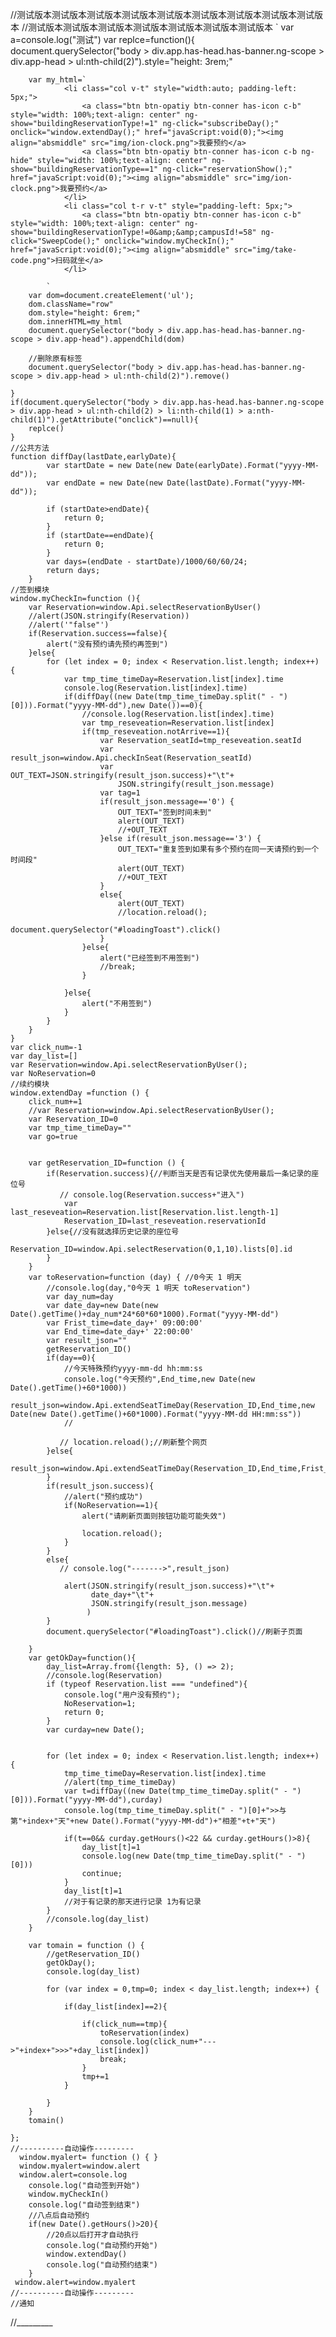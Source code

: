 //测试版本测试版本测试版本测试版本测试版本测试版本测试版本测试版本测试版本
//测试版本测试版本测试版本测试版本测试版本测试版本测试版本
`
var a=console.log("测试")
var replce=function(){
        document.querySelector("body > div.app.has-head.has-banner.ng-scope > div.app-head > ul:nth-child(2)").style="height: 3rem;"
 
        var my_html=`
				<li class="col v-t" style="width:auto; padding-left: 5px;">
					<a class="btn btn-opatiy btn-conner has-icon c-b" style="width: 100%;text-align: center" ng-show="buildingReservationType!=1" ng-click="subscribeDay();" onclick="window.extendDay();" href="javaScript:void(0);"><img align="absmiddle" src="img/ion-clock.png">我要预约</a>
					<a class="btn btn-opatiy btn-conner has-icon c-b ng-hide" style="width: 100%;text-align: center" ng-show="buildingReservationType==1" ng-click="reservationShow();" href="javaScript:void(0);"><img align="absmiddle" src="img/ion-clock.png">我要预约</a>
				</li>
				<li class="col t-r v-t" style="padding-left: 5px;">
					<a class="btn btn-opatiy btn-conner has-icon c-b" style="width: 100%;text-align: center" ng-show="buildingReservationType!=0&amp;&amp;campusId!=58" ng-click="SweepCode();" onclick="window.myCheckIn();" href="javaScript:void(0);"><img align="absmiddle" src="img/take-code.png">扫码就坐</a>
				</li>
 
			`
        var dom=document.createElement('ul');
        dom.className="row"
        dom.style="height: 6rem;"
        dom.innerHTML=my_html
        document.querySelector("body > div.app.has-head.has-banner.ng-scope > div.app-head").appendChild(dom)
 
        //删除原有标签
        document.querySelector("body > div.app.has-head.has-banner.ng-scope > div.app-head > ul:nth-child(2)").remove()
 
    }
    if(document.querySelector("body > div.app.has-head.has-banner.ng-scope > div.app-head > ul:nth-child(2) > li:nth-child(1) > a:nth-child(1)").getAttribute("onclick")==null){
        replce()
    }
    //公共方法
    function diffDay(lastDate,earlyDate){
            var startDate = new Date(new Date(earlyDate).Format("yyyy-MM-dd"));
            var endDate = new Date(new Date(lastDate).Format("yyyy-MM-dd"));
 
            if (startDate>endDate){
                return 0;
            }
            if (startDate==endDate){
                return 0;
            }
            var days=(endDate - startDate)/1000/60/60/24;
            return days;
        }
    //签到模块
    window.myCheckIn=function (){
        var Reservation=window.Api.selectReservationByUser()
        //alert(JSON.stringify(Reservation))
        //alert('"false"')
        if(Reservation.success==false){
            alert("没有预约请先预约再签到")
        }else{
            for (let index = 0; index < Reservation.list.length; index++) {
                var tmp_time_timeDay=Reservation.list[index].time
                console.log(Reservation.list[index].time)
                if(diffDay((new Date(tmp_time_timeDay.split(" - ")[0])).Format("yyyy-MM-dd"),new Date())==0){
                    //console.log(Reservation.list[index].time)
                    var tmp_reseveation=Reservation.list[index]
                    if(tmp_reseveation.notArrive==1){
                        var Reservation_seatId=tmp_reseveation.seatId
                        var result_json=window.Api.checkInSeat(Reservation_seatId)
                        var OUT_TEXT=JSON.stringify(result_json.success)+"\t"+
                            JSON.stringify(result_json.message)
                        var tag=1
                        if(result_json.message=='0') {
                            OUT_TEXT="签到时间未到"
                            alert(OUT_TEXT)
                            //+OUT_TEXT
                        }else if(result_json.message=='3') {
                            OUT_TEXT="重复签到如果有多个预约在同一天请预约到一个时间段"
                            alert(OUT_TEXT)
                            //+OUT_TEXT
                        }
                        else{
                            alert(OUT_TEXT)
                            //location.reload();
                            document.querySelector("#loadingToast").click()
                        }
                    }else{
                        alert("已经签到不用签到")
                        //break;
                    }
 
                }else{
                    alert("不用签到")
                }
            }
        }
    }
    var click_num=-1
    var day_list=[]
    var Reservation=window.Api.selectReservationByUser();
    var NoReservation=0
    //续约模块
    window.extendDay =function () {
        click_num+=1
        //var Reservation=window.Api.selectReservationByUser();
        var Reservation_ID=0
        var tmp_time_timeDay=""
        var go=true
 
 
        var getReservation_ID=function () {
            if(Reservation.success){//判断当天是否有记录优先使用最后一条记录的座位号
               // console.log(Reservation.success+"进入")
                var last_reseveation=Reservation.list[Reservation.list.length-1]
                Reservation_ID=last_reseveation.reservationId
            }else{//没有就选择历史记录的座位号
                Reservation_ID=window.Api.selectReservation(0,1,10).lists[0].id
            }
        }
        var toReservation=function (day) { //0今天 1 明天
            //console.log(day,"0今天 1 明天 toReservation")
            var day_num=day
            var date_day=new Date(new Date().getTime()+day_num*24*60*60*1000).Format("yyyy-MM-dd")
            var Frist_time=date_day+' 09:00:00'
            var End_time=date_day+' 22:00:00'
            var result_json=""
            getReservation_ID()
            if(day==0){
                //今天特殊预约yyyy-mm-dd hh:mm:ss
                console.log("今天预约",End_time,new Date(new Date().getTime()+60*1000))
                result_json=window.Api.extendSeatTimeDay(Reservation_ID,End_time,new Date(new Date().getTime()+60*1000).Format("yyyy-MM-dd HH:mm:ss"))
                //
 
               // location.reload();//刷新整个网页
            }else{
                result_json=window.Api.extendSeatTimeDay(Reservation_ID,End_time,Frist_time)
            }
            if(result_json.success){
                //alert("预约成功")
                if(NoReservation==1){
                    alert("请刷新页面则按钮功能可能失效")
 
                    location.reload();
                }
            }
            else{
               // console.log("------->",result_json)
 
                alert(JSON.stringify(result_json.success)+"\t"+
                      date_day+"\t"+
                      JSON.stringify(result_json.message)
                     )
            }
            document.querySelector("#loadingToast").click()//刷新子页面
 
        }
        var getOkDay=function(){
            day_list=Array.from({length: 5}, () => 2);
            //console.log(Reservation)
            if (typeof Reservation.list === "undefined"){
                console.log("用户没有预约");
                NoReservation=1;
                return 0;
            }
            var curday=new Date();
 
 
            for (let index = 0; index < Reservation.list.length; index++) {
                tmp_time_timeDay=Reservation.list[index].time
                //alert(tmp_time_timeDay)
                var t=diffDay((new Date(tmp_time_timeDay.split(" - ")[0])).Format("yyyy-MM-dd"),curday)
                console.log(tmp_time_timeDay.split(" - ")[0]+">>与第"+index+"天"+new Date().Format("yyyy-MM-dd")+"相差"+t+"天")
 
                if(t==0&& curday.getHours()<22 && curday.getHours()>8){
                    day_list[t]=1
                    console.log(new Date(tmp_time_timeDay.split(" - ")[0]))
                    continue;
                }
                day_list[t]=1
                //对于有记录的那天进行记录 1为有记录
            }
            //console.log(day_list)
        }
 
        var tomain = function () {
            //getReservation_ID()
            getOkDay();
            console.log(day_list)
 
            for (var index = 0,tmp=0; index < day_list.length; index++) {
 
                if(day_list[index]==2){
 
                    if(click_num==tmp){
                        toReservation(index)
                        console.log(click_num+"--->"+index+">>>"+day_list[index])
                        break;
                    }
                    tmp+=1
                }
 
            }
        }
        tomain()
 
    };
    //----------自动操作---------
      window.myalert= function () { }
      window.myalert=window.alert
      window.alert=console.log
        console.log("自动签到开始")
        window.myCheckIn()
        console.log("自动签到结束")
        //八点后自动预约
        if(new Date().getHours()>20){
            //20点以后打开才自动执行
            console.log("自动预约开始")
            window.extendDay()
            console.log("自动预约结束")
        }
     window.alert=window.myalert
    //----------自动操作---------
    //通知

//_________
